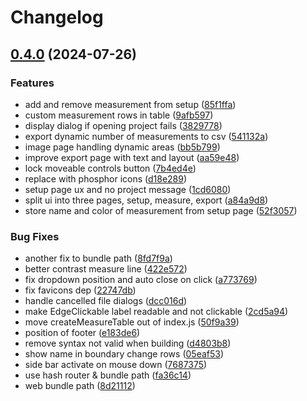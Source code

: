 # Changelog

## [0.4.0](https://github.com/olavvatne/measure/compare/v0.3.1...v0.4.0) (2024-07-26)


### Features

* add and remove measurement from setup ([85f1ffa](https://github.com/olavvatne/measure/commit/85f1ffaa169798582568dfb5e008aa5d3b0ab426))
* custom measurement rows in table ([9afb597](https://github.com/olavvatne/measure/commit/9afb59776c10e33a65572ac40537a0f50d9ed1cd))
* display dialog if opening project fails ([3829778](https://github.com/olavvatne/measure/commit/3829778d5d90bdc74bac3faade9c7d0fd5111833))
* export dynamic number of measurements to csv ([541132a](https://github.com/olavvatne/measure/commit/541132a0b194ed27b2d72abf9be14143e394ccf4))
* image page handling dynamic areas ([bb5b799](https://github.com/olavvatne/measure/commit/bb5b799e2d2e2801138bfbab0e92be9211807f5e))
* improve export page with text and layout ([aa59e48](https://github.com/olavvatne/measure/commit/aa59e482aef6281049169e09fa6a587850280792))
* lock moveable controls button ([7b4ed4e](https://github.com/olavvatne/measure/commit/7b4ed4e3cffaaf672b9dbce0b3d7c35c59ae65b0))
* replace with phosphor icons ([d18e289](https://github.com/olavvatne/measure/commit/d18e28921c03fa7108d4cedb4936a7f5735afca9))
* setup page ux and no project message ([1cd6080](https://github.com/olavvatne/measure/commit/1cd608052d298ee6b3d6d544e8f74c840b37151f))
* split ui into three pages, setup, measure, export ([a84a9d8](https://github.com/olavvatne/measure/commit/a84a9d89cd42e27c8950317db63eb6606f0e424e))
* store name and color of measurement from setup page ([52f3057](https://github.com/olavvatne/measure/commit/52f3057073d2bb1b40d32e38c8d595ea4eef6c93))


### Bug Fixes

* another fix to bundle path ([8fd7f9a](https://github.com/olavvatne/measure/commit/8fd7f9a92241d45009f42388fe1dad2d7cb08842))
* better contrast measure line ([422e572](https://github.com/olavvatne/measure/commit/422e572434e17222f4ab5641925467e1c4f1d3b2))
* fix dropdown position and auto close on click ([a773769](https://github.com/olavvatne/measure/commit/a773769beec31f8feae891e43d4f02aa63acf465))
* fix favicons dep ([22747db](https://github.com/olavvatne/measure/commit/22747db30d3f11019f53fcc82170f82eee9ff032))
* handle cancelled file dialogs ([dcc016d](https://github.com/olavvatne/measure/commit/dcc016d6221dbec282ea50106b0313285d6158c0))
* make EdgeClickable label readable and not clickable ([2cd5a94](https://github.com/olavvatne/measure/commit/2cd5a94ba72efbac7d7a304275fd2f72801ab080))
* move createMeasureTable out of index.js ([50f9a39](https://github.com/olavvatne/measure/commit/50f9a39342dd093728aa92d136ae25d8b6b8e342))
* position of footer ([e183de6](https://github.com/olavvatne/measure/commit/e183de62595810374132575535b1086158c2311b))
* remove syntax not valid when building ([d4803b8](https://github.com/olavvatne/measure/commit/d4803b86013eb23d9ce15831950225222a56cf38))
* show name in boundary change rows ([05eaf53](https://github.com/olavvatne/measure/commit/05eaf534befb45674f74adbfab4287131f7f107d))
* side bar activate on mouse down ([7687375](https://github.com/olavvatne/measure/commit/76873759b1c38cfdb53e32b3c6daa64965e6e6b9))
* use hash router & bundle path ([fa36c14](https://github.com/olavvatne/measure/commit/fa36c145c83d36ea1bff795c565bfd6e9258862d))
* web bundle path ([8d21112](https://github.com/olavvatne/measure/commit/8d21112fc9c2e4d690ab187765fc325a81723771))
